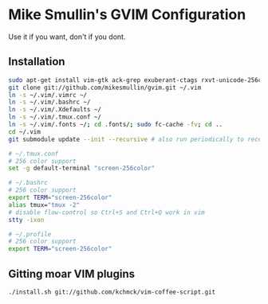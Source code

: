 # Mike Smullin's GVIM Configuration

Use it if you want, don't if you dont.

## Installation

```bash
sudo apt-get install vim-gtk ack-grep exuberant-ctags rxvt-unicode-256color
git clone git://github.com/mikesmullin/gvim.git ~/.vim
ln -s ~/.vim/.vimrc ~/
ln -s ~/.vim/.bashrc ~/
ln -s ~/.vim/.Xdefaults ~/
ln -s ~/.vim/.tmux.conf ~/
ln -s ~/.vim/.fonts ~/; cd .fonts/; sudo fc-cache -fv; cd ..
cd ~/.vim
git submodule update --init --recursive # also run periodically to receive updates
```

```bash
# ~/.tmux.conf
# 256 color support
set -g default-terminal "screen-256color"
```

```bash
# ~/.bashrc
# 256 color support
export TERM="screen-256color"
alias tmux="tmux -2"
# disable flow-control so Ctrl+S and Ctrl+Q work in vim
stty -ixon
```

```bash
# ~/.profile
# 256 color support
export TERM="screen-256color"
```


## Gitting moar VIM plugins

```bash
./install.sh git://github.com/kchmck/vim-coffee-script.git
```
